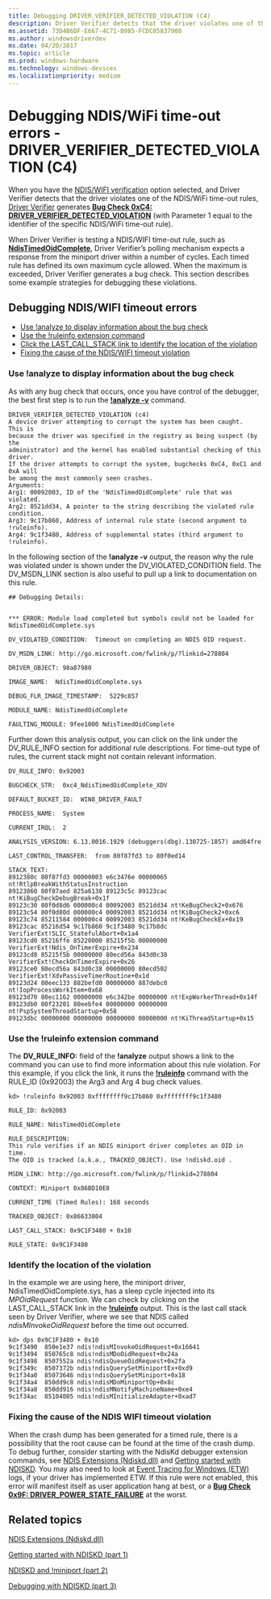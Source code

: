 ```yaml
---
title: Debugging DRIVER_VERIFIER_DETECTED_VIOLATION (C4)
description: Driver Verifier detects that the driver violates one of the NDIS/WiFi time-out rule.
ms.assetid: 73D4B6DF-E667-4C71-B985-FCDC05837908
ms.author: windowsdriverdev
ms.date: 04/20/2017
ms.topic: article
ms.prod: windows-hardware
ms.technology: windows-devices
ms.localizationpriority: medium
---
```


# Debugging NDIS/WiFi time-out errors - DRIVER\_VERIFIER\_DETECTED\_VIOLATION (C4)


When you have the [NDIS/WIFI verification](ndis-wifi-verification.md) option selected, and Driver Verifier detects that the driver violates one of the NDIS/WiFi time-out rules, [Driver Verifier](driver-verifier.md) generates [**Bug Check 0xC4: DRIVER\_VERIFIER\_DETECTED\_VIOLATION**](https://msdn.microsoft.com/library/windows/hardware/ff560187) (with Parameter 1 equal to the identifier of the specific NDIS/WiFi time-out rule).

When Driver Verifier is testing a NDIS/WIFI time-out rule, such as [**NdisTimedOidComplete**](https://msdn.microsoft.com/library/windows/hardware/dn305120), Driver Verifier’s polling mechanism expects a response from the miniport driver within a number of cycles. Each timed rule has defined its own maximum cycle allowed. When the maximum is exceeded, Driver Verifier generates a bug check. This section describes some example strategies for debugging these violations.

## Debugging NDIS/WIFI timeout errors


-   [Use !analyze to display information about the bug check](#use-analyze-to-display-information-about-the-bug-check)
-   [Use the !ruleinfo extension command](#use-the-ruleinfo-extension-command)
-   [Click the LAST\_CALL\_STACK link to identify the location of the violation](#identify-the-location-of-the-violation)
-   [Fixing the cause of the NDIS/WIFI timeout violation](#fixing-the-cause-of-the-ndis-wifi-timeout-violation)

### Use !analyze to display information about the bug check

As with any bug check that occurs, once you have control of the debugger, the best first step is to run the [**!analyze -v**](https://msdn.microsoft.com/library/windows/hardware/ff562112) command.

```
DRIVER_VERIFIER_DETECTED_VIOLATION (c4)
A device driver attempting to corrupt the system has been caught.  This is
because the driver was specified in the registry as being suspect (by the
administrator) and the kernel has enabled substantial checking of this driver.
If the driver attempts to corrupt the system, bugchecks 0xC4, 0xC1 and 0xA will
be among the most commonly seen crashes.
Arguments:
Arg1: 00092003, ID of the 'NdisTimedOidComplete' rule that was violated.
Arg2: 8521dd34, A pointer to the string describing the violated rule condition.
Arg3: 9c17b860, Address of internal rule state (second argument to !ruleinfo).
Arg4: 9c1f3480, Address of supplemental states (third argument to !ruleinfo).
```

In the following section of the **!analyze -v** output, the reason why the rule was violated under is shown under the DV\_VIOLATED\_CONDITION field. The DV\_MSDN\_LINK section is also useful to pull up a link to documentation on this rule.

```
## Debugging Details:


*** ERROR: Module load completed but symbols could not be loaded for NdisTimedOidComplete.sys

DV_VIOLATED_CONDITION:  Timeout on completing an NDIS OID request.

DV_MSDN_LINK: http://go.microsoft.com/fwlink/p/?linkid=278804

DRIVER_OBJECT: 98a87980

IMAGE_NAME:  NdisTimedOidComplete.sys

DEBUG_FLR_IMAGE_TIMESTAMP:  5229c857

MODULE_NAME: NdisTimedOidComplete

FAULTING_MODULE: 9fee1000 NdisTimedOidComplete

```

Further down this analysis output, you can click on the link under the DV\_RULE\_INFO section for additional rule descriptions. For time-out type of rules, the current stack might not contain relevant information.

```
DV_RULE_INFO: 0x92003

BUGCHECK_STR:  0xc4_NdisTimedOidComplete_XDV

DEFAULT_BUCKET_ID:  WIN8_DRIVER_FAULT

PROCESS_NAME:  System

CURRENT_IRQL:  2

ANALYSIS_VERSION: 6.13.0016.1929 (debuggers(dbg).130725-1857) amd64fre

LAST_CONTROL_TRANSFER:  from 80f87fd3 to 80f0ed14

STACK_TEXT:  
8912380c 80f87fd3 00000003 e6c3476e 00000065 nt!RtlpBreakWithStatusInstruction
89123860 80f87aed 825a6138 89123c5c 89123cac nt!KiBugCheckDebugBreak+0x1f
89123c30 80f0d8d6 000000c4 00092003 8521dd34 nt!KeBugCheck2+0x676
89123c54 80f0d80d 000000c4 00092003 8521dd34 nt!KiBugCheck2+0xc6
89123c74 85211584 000000c4 00092003 8521dd34 nt!KeBugCheckEx+0x19
89123cac 85216d54 9c17b860 9c1f3480 9c17b8dc VerifierExt!SLIC_StatefulAbort+0x1a4
89123cd0 85216ffe 85220000 85215f5b 00000000 VerifierExt!Ndis_OnTimerExpire+0x234
89123cd8 85215f5b 00000000 80ecd56a 843d0c38 VerifierExt!CheckOnTimerExpire+0x26
89123ce0 80ecd56a 843d0c38 00000000 80ecd502 VerifierExt!XdvPassiveTimerRoutine+0x1d
89123d24 80eec133 882befd0 00000000 887debc0 nt!IopProcessWorkItem+0x68
89123d70 80ec1162 00000000 e6c342be 00000000 nt!ExpWorkerThread+0x14f
89123db0 80f23201 80eebfe4 00000000 00000000 nt!PspSystemThreadStartup+0x58
89123dbc 00000000 00000000 00000000 00000000 nt!KiThreadStartup+0x15
```

### Use the !ruleinfo extension command

The **DV\_RULE\_INFO:** field of the **!analyze** output shows a link to the command you can use to find more information about this rule violation. For this example, if you click the link, it runs the [**!ruleinfo**](https://msdn.microsoft.com/library/windows/hardware/dn265374) command with the RULE\_ID (0x92003) the Arg3 and Arg 4 bug check values.

```
kd> !ruleinfo 0x92003 0xffffffff9c17b860 0xffffffff9c1f3480

RULE_ID: 0x92003

RULE_NAME: NdisTimedOidComplete

RULE_DESCRIPTION:
This rule verifies if an NDIS miniport driver completes an OID in time.
The OID is tracked (a.k.a., TRACKED_OBJECT). Use !ndiskd.oid .

MSDN_LINK: http://go.microsoft.com/fwlink/p/?linkid=278804

CONTEXT: Miniport 0x86BD10E8

CURRENT_TIME (Timed Rules): 168 seconds

TRACKED_OBJECT: 0x86633804

LAST_CALL_STACK: 0x9C1F3480 + 0x10

RULE_STATE: 0x9C1F3480
```

### Identify the location of the violation

In the example we are using here, the miniport driver, NdisTimedOidComplete.sys, has a sleep cycle injected into its *MPOidRequest* function. We can check by clicking on the LAST\_CALL\_STACK link in the [**!ruleinfo**](https://msdn.microsoft.com/library/windows/hardware/dn265374) output. This is the last call stack seen by Driver Verifier, where we see that NDIS called *ndisMInvokeOidRequest* before the time out occurred.

```
kd> dps 0x9C1F3480 + 0x10
9c1f3490  850e1e37 ndis!ndisMInvokeOidRequest+0x16641
9c1f3494  850765c8 ndis!ndisMDoOidRequest+0x24a
9c1f3498  8507552a ndis!ndisQueueOidRequest+0x2fa
9c1f349c  8507372b ndis!ndisQuerySetMiniportEx+0xd9
9c1f34a0  85073646 ndis!ndisQuerySetMiniport+0x18
9c1f34a4  850dd9c8 ndis!ndisMDoMiniportOp+0x8c
9c1f34a8  850dd916 ndis!ndisMNotifyMachineName+0xe4
9c1f34ac  85104005 ndis!ndisMInitializeAdapter+0xad7
```

### Fixing the cause of the NDIS WIFI timeout violation

When the crash dump has been generated for a timed rule, there is a possibility that the root cause can be found at the time of the crash dump. To debug further, consider starting with the NdisKd debugger extension commands, see [NDIS Extensions (Ndiskd.dll)](https://msdn.microsoft.com/library/windows/hardware/ff552270) and [Getting started with NDISKD](http://go.microsoft.com/fwlink/p/?linkid=327569). You may also need to look at [Event Tracing for Windows (ETW)](event-tracing-for-windows--etw-.md) logs, if your driver has implemented ETW. If this rule were not enabled, this error will manifest itself as user application hang at best, or a [**Bug Check 0x9F: DRIVER\_POWER\_STATE\_FAILURE**](https://msdn.microsoft.com/library/windows/hardware/ff559329) at the worst.

## <span id="related_topics"></span>Related topics


[NDIS Extensions (Ndiskd.dll)](https://msdn.microsoft.com/library/windows/hardware/ff552270)

[Getting started with NDISKD (part 1)](http://go.microsoft.com/fwlink/p/?linkid=327569)

[NDISKD and !miniport (part 2)]( http://go.microsoft.com/fwlink/p/?linkid=327570)

[Debugging with NDISKD (part 3)](http://go.microsoft.com/fwlink/p/?linkid=327571)

 

 






